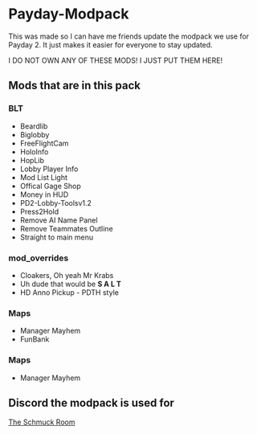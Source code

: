 # Payday-Modpack

This was made so I can have me friends update the modpack we use for Payday 2. It just makes it easier for everyone to stay updated.

I DO NOT OWN ANY OF THESE MODS! I JUST PUT THEM HERE!

## Mods that are in this pack

### BLT

- Beardlib
- Biglobby
- FreeFlightCam
- HoloInfo
- HopLib
- Lobby Player Info
- Mod List Light
- Offical Gage Shop
- Money in HUD
- PD2-Lobby-Toolsv1.2
- Press2Hold
- Remove AI Name Panel
- Remove Teammates Outline
- Straight to main menu

### mod_overrides

   - Cloakers, Oh yeah Mr Krabs
   - Uh dude that would be **S A L T**
   - HD Anno Pickup - PDTH style

### Maps

   - Manager Mayhem
   - FunBank

### Maps

   - Manager Mayhem


## Discord the modpack is used for

[The Schmuck Room](https://discord.gg/YtwfQrD)
